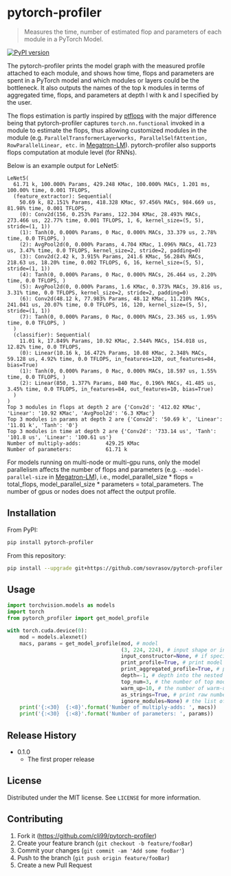 # pytorch-profiler

> Measures the time, number of estimated flop and parameters of each module in a PyTorch Model.

[![PyPI version](https://badge.fury.io/py/pytorch-profiler.svg)](https://pypi.org/project/pytorch-profiler/)

The pytorch-profiler prints the model graph with the measured profile attached to each module, and shows how time, flops and parameters are spent in a PyTorch model and which modules or layers could be the bottleneck. It also outputs the names of the top k modules in terms of aggregated time, flops, and parameters at depth l with k and l specified by the user.

The flops estimation is partly inspired by [ptflops](https://github.com/sovrasov/flops-counter.pytorch) with the major difference being that pytorch-profiler captures ```torch.nn.functional``` invoked in a module to estimate the flops, thus allowing customized modules in the module (e.g. ```ParallelTransformerLayerworks, ParallelSelfAttention, RowParallelLinear, etc.``` in [Megatron-LM](https://github.com/NVIDIA/Megatron-LM)). pytorch-profiler also supports flops computation at module level (for RNNs).

Below is an example output for LeNet5:
<!-- ![](header.png) -->


```
LeNet5(
  61.71 k, 100.000% Params, 429.248 KMac, 100.000% MACs, 1.201 ms, 100.00% time, 0.001 TFLOPS,
  (feature_extractor): Sequential(
    50.69 k, 82.151% Params, 418.328 KMac, 97.456% MACs, 984.669 us, 81.98% time, 0.001 TFLOPS,
    (0): Conv2d(156, 0.253% Params, 122.304 KMac, 28.493% MACs, 273.466 us, 22.77% time, 0.001 TFLOPS, 1, 6, kernel_size=(5, 5), stride=(1, 1))
    (1): Tanh(0, 0.000% Params, 0 Mac, 0.000% MACs, 33.379 us, 2.78% time, 0.0 TFLOPS, )
    (2): AvgPool2d(0, 0.000% Params, 4.704 KMac, 1.096% MACs, 41.723 us, 3.47% time, 0.0 TFLOPS, kernel_size=2, stride=2, padding=0)
    (3): Conv2d(2.42 k, 3.915% Params, 241.6 KMac, 56.284% MACs, 218.63 us, 18.20% time, 0.002 TFLOPS, 6, 16, kernel_size=(5, 5), stride=(1, 1))
    (4): Tanh(0, 0.000% Params, 0 Mac, 0.000% MACs, 26.464 us, 2.20% time, 0.0 TFLOPS, )
    (5): AvgPool2d(0, 0.000% Params, 1.6 KMac, 0.373% MACs, 39.816 us, 3.31% time, 0.0 TFLOPS, kernel_size=2, stride=2, padding=0)
    (6): Conv2d(48.12 k, 77.983% Params, 48.12 KMac, 11.210% MACs, 241.041 us, 20.07% time, 0.0 TFLOPS, 16, 120, kernel_size=(5, 5), stride=(1, 1))
    (7): Tanh(0, 0.000% Params, 0 Mac, 0.000% MACs, 23.365 us, 1.95% time, 0.0 TFLOPS, )
  )
  (classifier): Sequential(
    11.01 k, 17.849% Params, 10.92 KMac, 2.544% MACs, 154.018 us, 12.82% time, 0.0 TFLOPS,
    (0): Linear(10.16 k, 16.472% Params, 10.08 KMac, 2.348% MACs, 59.128 us, 4.92% time, 0.0 TFLOPS, in_features=120, out_features=84, bias=True)
    (1): Tanh(0, 0.000% Params, 0 Mac, 0.000% MACs, 18.597 us, 1.55% time, 0.0 TFLOPS, )
    (2): Linear(850, 1.377% Params, 840 Mac, 0.196% MACs, 41.485 us, 3.45% time, 0.0 TFLOPS, in_features=84, out_features=10, bias=True)
  )
)
Top 3 modules in flops at depth 2 are {'Conv2d': '412.02 KMac', 'Linear': '10.92 KMac', 'AvgPool2d': '6.3 KMac'}
Top 3 modules in params at depth 2 are {'Conv2d': '50.69 k', 'Linear': '11.01 k', 'Tanh': '0'}
Top 3 modules in time at depth 2 are {'Conv2d': '733.14 us', 'Tanh': '101.8 us', 'Linear': '100.61 us'}
Number of multiply-adds:        429.25 KMac
Number of parameters:           61.71 k
```


For models running on multi-node or multi-gpu runs, only the model parallelism affects the number of flops and parameters (e.g. ```--model-parallel-size``` in [Megatron-LM](https://github.com/NVIDIA/Megatron-LM)), i.e., model_parallel_size * flops = total_flops, model_parallel_size * parameters = total_parameters. The number of gpus or nodes does not affect the output profile.

## Installation

From PyPI:
```bash
pip install pytorch-profiler
```

From this repository:
```bash
pip install --upgrade git+https://github.com/sovrasov/pytorch-profiler.git
```

## Usage

```python
import torchvision.models as models
import torch
from pytorch_profiler import get_model_profile

with torch.cuda.device(0):
    mod = models.alexnet()
    macs, params = get_model_profile(mod, # model
                                     (3, 224, 224), # input shape or input to the input_constructor
                                     input_constructor=None, # if specified, a constructor taking the the parameter before is used as input to the model
                                     print_profile=True, # print model graph with the profile annotated
                                     print_aggregated_profile=True, # print aggregated profile for top modules
                                     depth=-1, # depth into the nested modules with -1 being the inner most modules
                                     top_num=3, # the number of top modules to print aggregated profile
                                     warm_up=10, # the number of warm-ups before measuring the time of each module
                                     as_strings=True, # print raw numbers (e.g. 1000) or strings (e.g. 1k)
                                     ignore_modules=None) # the list of modules to ignore in the profiling
    print('{:<30}  {:<8}'.format('Number of multiply-adds: ', macs))
    print('{:<30}  {:<8}'.format('Number of parameters: ', params))
```

<!-- For more examples and usage, please refer to the [Wiki][wiki]._ -->


## Release History
<!--
* 0.1.1
    * CHANGE: Update docs (module code remains unchanged) -->
* 0.1.0
    * The first proper release

## License

Distributed under the MIT license. See ``LICENSE`` for more information.

## Contributing

1. Fork it (<https://github.com/cli99/pytorch-profiler>)
2. Create your feature branch (`git checkout -b feature/fooBar`)
3. Commit your changes (`git commit -am 'Add some fooBar'`)
4. Push to the branch (`git push origin feature/fooBar`)
5. Create a new Pull Request

<!-- Markdown link & img dfn's -->
[npm-image]: https://img.shields.io/npm/v/datadog-metrics.svg?style=flat-square
[npm-url]: https://npmjs.org/package/datadog-metrics
[npm-downloads]: https://img.shields.io/npm/dm/datadog-metrics.svg?style=flat-square
[travis-image]: https://img.shields.io/travis/dbader/node-datadog-metrics/master.svg?style=flat-square
[travis-url]: https://travis-ci.org/dbader/node-datadog-metrics
[wiki]: https://github.com/yourname/yourproject/wiki

